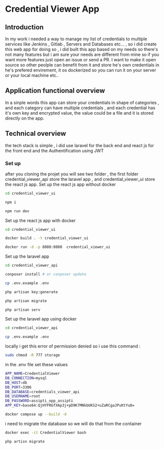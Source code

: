# Credential Viewer App
## Introduction 
In my work i needed a way to manage my list of credentials to multiple services like Jenkins , Gitlab , Servers and Databases etc... , so i did create this web app for doing so , i did built this app based on my needs so there's not many features but i am sure your needs are different from mine so if you want more features just open an issue or send a PR.
I want to make it open source so other peolple can benefit from it and store he's own credentials in he's prefered envirement, it os dockerized so you can run it on your server or your local machine etc..

## Application functional overview
In a sinple words this app can store your credentials in shape of categories , and each category can have multiple credentials , and each credential has it's own key and encrypted value, the value could be a file and it is stored directly on the app.

## Technical overview
the tech stack is simple , i did use laravel for the back end and react js for the front end and the Authentification using JWT

### Set up 
after you cloning the projet you will see two folder , the first folder credential_viewer_api store the laravel app , and credential_viewer_ui store the react js app.
Set up the react js app without docker

```bash
cd credential_viewer_ui
```
```bash
npm i 
```
```bash
npm run dev
```


Set up the react js app with docker

```bash
cd credential_viewer_ui
```
```bash
docker build . -t credential_viewer_ui
```
```bash
docker run -d -p 8080:8080  credential_viewer_ui
```


Set up the laravel app

```bash
cd credential_viewer_api
```
```bash
conposer install # or conposer update
```
```bash
cp .env.example .env
```
```bash
php artisan key:generate
```

```bash
php artisan migrate
```
```bash
php artisan serv
```

Set up the laravel app using docker


```bash
cd credential_viewer_api
```
```bash
cp .env.example .env
```

locally i get this error of permission denied so i use this command : 
```bash
sudo chmod -R 777 storage
```

in the .env file set these values

```bash
APP_NAME=CredentialViewer
DB_CONNECTION=mysql
DB_HOST=db
DB_PORT=3306
DB_DATABASE=credentials_viewer_api
DB_USERNAME=root
DB_PASSWORD=assipti_opp_assipti
APP_KEY=base64:QjHYFRGfXAp3j+pD9K7MNkbUKS2+uZaRCgaJPuKtYu8=
```

```bash
docker compose up --build -d 
```

i need to migrate the database so we will do that from the container 

```bash
docker exec -it CredentialViewer bash 
```
```bash
php artisn migrate
```
